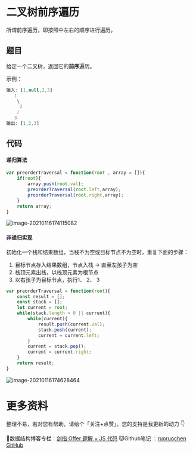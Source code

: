# 二叉树前序遍历

所谓前序遍历，即按照中左右的顺序进行遍历。

## 题目

给定一个二叉树，返回它的**前序**遍历。

示例：

```js
输入: [1,null,2,3]  
   1
    \
     2
    /
   3 
输出: [1,2,3]
```

## 代码

#### 递归算法

```js
var preorderTraversal = function(root , array = []){
    if(root){
        array.push(root.val);
        preorderTraversal(root.left,array);
        preorderTraversal(root.right,array);
    }
    return array;
}
```

![image-20210116174115082](http://ruoruochen-img-bed.oss-cn-beijing.aliyuncs.com/img/image-20210116174115082.png)

#### 非递归实现

初始化一个栈和结果数组，当栈不为空或目标节点不为空时，重复下面的步骤：

1. 目标节点存入结果数组，节点入栈  → 直至左孩子为空
2. 栈顶元素出栈，以栈顶元素为根节点
3. 以右孩子为目标节点，执行1、 2、 3

```js
var preorderTraversal = function(root){
    const result = [];
    const stack = [];
    let current = root;
    while(stack.length > 0 || current){
        while(current){
            result.push(current.val);
            stack.push(current);
            current = current.left;
        }
        current = stack.pop();
        current = current.right;
    }
    return result;
}
```

![image-20210116174628464](http://ruoruochen-img-bed.oss-cn-beijing.aliyuncs.com/img/image-20210116174628464.png)

# 更多资料

整理不易，若对您有帮助，请给个「关注+点赞」，您的支持是我更新的动力 👇

📖数据结构博客专栏：[剑指 Offer 题解 + JS 代码](https://blog.csdn.net/weixin_43786756/category_10716516.html) 
🐱Github笔记 ：[ruoruochen GitHub](https://github.com/ruoruochen/front-end-note)